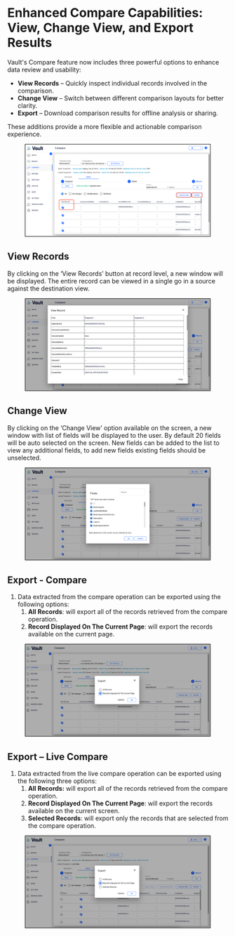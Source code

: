 # Enhanced Compare Capabilities: View, Change View, and Export Results

Vault's Compare feature now includes three powerful options to enhance data review and usability:

* **View Records** – Quickly inspect individual records involved in the comparison.
* **Change View** – Switch between different comparison layouts for better clarity.
* **Export** – Download comparison results for offline analysis or sharing.

These additions provide a more flexible and actionable comparison experience.

<figure><img src="../../../../.gitbook/assets/image (1676).png" alt=""><figcaption></figcaption></figure>

## View Records

By clicking on the ‘View Records’ button at record level, a new window will be displayed. The entire record can be viewed in a single go in a source against the destination view.

<figure><img src="../../../../.gitbook/assets/image (1677).png" alt=""><figcaption></figcaption></figure>

## Change View

By clicking on the ‘Change View’ option available on the screen, a new window with list of fields will be displayed to the user. By default 20 fields will be auto selected on the screen. New fields can be added to the list to view any additional fields, to add new fields existing fields should be unselected.

<figure><img src="../../../../.gitbook/assets/image (1680).png" alt=""><figcaption></figcaption></figure>

## Export - Compare

1. Data extracted from the compare operation can be exported using the following options:
   1. **All Records**: will export all of the records retrieved from the compare operation.
   2. **Record Displayed On The Current Page**: will export the records available on the current page.

<figure><img src="../../../../.gitbook/assets/image (1682).png" alt=""><figcaption></figcaption></figure>

## Export – Live Compare

1. Data extracted from the live compare operation can be exported using the following three options:
   1. **All Records:** will export all of the records retrieved from the compare operation.
   2. **Record Displayed On The Current Page**: will export the records available on the current screen.
   3. **Selected Records**: will export only the records that are selected from the compare operation.

<figure><img src="../../../../.gitbook/assets/image (1683).png" alt=""><figcaption></figcaption></figure>

&#x20;

&#x20;
